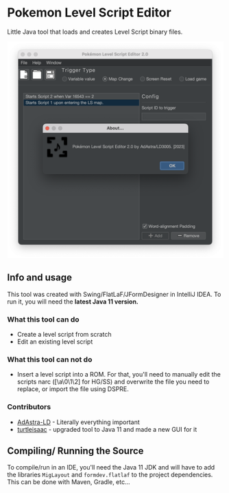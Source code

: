 # Pokemon Level Script Editor
Little Java tool that loads and creates Level Script binary files.

![Screenshot](PLSE2_0.png)

## Info and usage
This tool was created with Swing/FlatLaF/JFormDesigner in IntelliJ IDEA. To run it, you will need the **latest Java 11 version.**

### What this tool can do
- Create a level script from scratch
- Edit an existing level script

### What this tool can **not** do
- Insert a level script into a ROM.
For that, you'll need to manually edit the scripts narc ([\a\0\1\2] for HG/SS) and overwrite the file you need to replace, or import the file using DSPRE.

### Contributors
- [AdAstra-LD](https://github.com/AdAstra-LD) - Literally everything important
- [turtleisaac](https://github.com/turtleisaac) - upgraded tool to Java 11 and made a new GUI for it


## Compiling/ Running the Source
To compile/run in an IDE, you'll need the Java 11 JDK and will have to add the libraries `MigLayout` and `formdev.flatlaf` to the project dependencies. This can be done with Maven, Gradle, etc...

